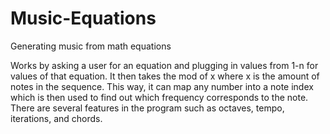 # Music-Equations
Generating music from math equations

Works by asking a user for an equation and plugging in values from 1-n for values of that equation. It then takes the mod of x where x is the amount of notes in the sequence. This way, it can map any number into a note index which is then used to find out which frequency corresponds to the note. There are several features in the program such as octaves, tempo, iterations, and chords.
